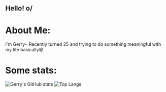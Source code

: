 ## Hello! o/ 

# About Me:

I'm Gerry~ Recently turned 25 and trying to do something meaningful with my life basically😎


# Some stats: 
 ![Gerry's GitHub stats](https://github-readme-stats.vercel.app/api?username=Hiratsuna&size_weight=0&count_weight=1&show_icons=true&theme=highcontrast&rank_icon=github) 
 ![Top Langs](https://github-readme-stats.vercel.app/api/top-langs/?username=Hiratsuna&size_weight=0&count_weight=1&layout=donut&langs_count=8)



